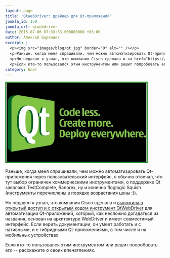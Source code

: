 ```yaml
---
layout: page
title: 'QtWebDriver: драйвер для Qt-приложений'
joomla_id: 150
joomla_url: qtwebdriver
date: 2015-07-06 07:33:53.000000000 +03:00
author: Алексей Баранцев
excerpt: |-
  <p><img src="images/blog/qt.jpg" border="0" alt="" /></p>
  <p>Раньше, когда меня спрашивали, чем можно автоматизировать Qt-приложения через пользовательский интерфейс, я обычно отвечал, что тут выбор ограничен коммерческими инструментами, о поддержке Qt заявляют TestComplete, Ranorex, ну и конечно floglogic <span>Squish (инструменты перечислены в порядке возрастания цены :)).</span></p>
  <p>Но недавно я узнал, что компания Cisco сделала и <a href="https://github.com/cisco-open-source/qtwebdriver">выложила в открытый доступ и с открытым кодом инструмент QtWebDriver</a> для автоматизации Qt-приложений, который, как несложно догадаться из названия, основан на архитектуре WebDriver и имеет совместимый интерфейс. Если верить документации, он умеет работать и с нативными, и с гибридными Qt-приложениями, в том числе и на мобильных устройствах.</p>
  <p>Если кто-то пользовался этим инструментом или решит попробовать его -- расскажите о своих впечатлениях.</p>
category: Блог
---
```

<p><img src="images/blog/qt.jpg" border="0" alt="" /></p>
<p>Раньше, когда меня спрашивали, чем можно автоматизировать Qt-приложения через пользовательский интерфейс, я обычно отвечал, что тут выбор ограничен коммерческими инструментами, о поддержке Qt заявляют TestComplete, Ranorex, ну и конечно floglogic <span>Squish (инструменты перечислены в порядке возрастания цены :)).</span></p>
<p>Но недавно я узнал, что компания Cisco сделала и <a href="https://github.com/cisco-open-source/qtwebdriver">выложила в открытый доступ и с открытым кодом инструмент QtWebDriver</a> для автоматизации Qt-приложений, который, как несложно догадаться из названия, основан на архитектуре WebDriver и имеет совместимый интерфейс. Если верить документации, он умеет работать и с нативными, и с гибридными Qt-приложениями, в том числе и на мобильных устройствах.</p>
<p>Если кто-то пользовался этим инструментом или решит попробовать его -- расскажите о своих впечатлениях.</p>
